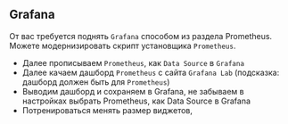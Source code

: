 ## Grafana

От вас требуется поднять `Grafana` способом из раздела Prometheus. Можете модернизировать скрипт установщика `Prometheus`.
 - Далее прописываем `Prometheus`, как `Data Source` в `Grafana`
 - Далее качаем дашборд `Prometheus` с сайта `Grafana Lab` (подсказка: дашборд должен быть для `Prometheus`)
 - Выводим дашборд и сохраняем в Grafana, не забываем в настройках выбрать Prometheus, как Data Source в Grafana
 - Потренироваться менять размер виджетов, 
